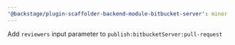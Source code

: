```yaml
---
'@backstage/plugin-scaffolder-backend-module-bitbucket-server': minor
---
```


Add `reviewers` input parameter to `publish:bitbucketServer:pull-request`
